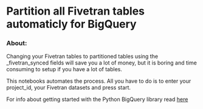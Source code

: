 # Partition all Fivetran tables automaticly for BigQuery

### About:

Changing your Fivetran tables to partitioned tables using the _fivetran_synced fields will save you a lot of money, but it is boring and time consuming to setup if you have a lot of tables. 

This notebooks automates the process. All you have to do is to enter your project_id, your Fivetran datasets and press start.

For info about getting started with the Python BigQuery library read [here](https://cloud.google.com/bigquery/docs/quickstarts/quickstart-client-libraries)
